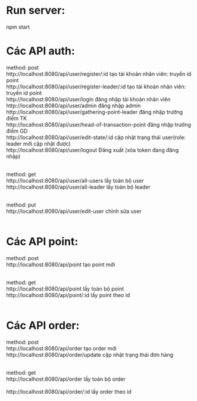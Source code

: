 # Run server:
npm start

# Các API auth:
method: post <br>
http://localhost:8080/api/user/register/:id            tạo tài khoản nhân viên: truyền id point<br>
http://localhost:8080/api/user/register-leader/:id      tạo tài khoản nhân viên: truyền id point<br>
http://localhost:8080/api/user/login                   đăng nhập tài khoản nhân viên<br>
http://localhost:8080/api/user/admin                   đăng nhập admin<br>
http://localhost:8080/api/user/gathering-point-leader   đăng nhập trưởng điểm TK<br>
http://localhost:8080/api/user/head-of-transaction-point     đăng nhập trưởng điểm GD<br>
http://localhost:8080/api/user/edit-state/:id               cập nhật trạng thái user(role: leader mới cập nhật được)<br>
http://localhost:8080/api/user/logout                      Đăng xuất (xóa token đang đăng nhập)<br><br>

method: get<br>
http://localhost:8080/api/user/all-users              lấy toàn bộ user<br>
http://localhost:8080/api/user/all-leader              lấy toàn bộ leader<br><br>

method: put<br>
http://localhost:8080/api/user/edit-user              chỉnh sửa user<br><br>

# Các API point:
method: post<br>
http://localhost:8080/api/point                tạo point mới<br><br>

method: get<br>
http://localhost:8080/api/point               lấy toàn bộ point<br>
http://localhost:8080/api/point/:id           lấy point theo id<br><br>

# Các API order:
method: post<br>
http://localhost:8080/api/order              tạo order mới <br>
http://localhost:8080/api/order/update              cập nhật trạng thái đơn hàng<br><br>

method: get <br>
http://localhost:8080/api/order             lấy toàn bộ order<br><br>
http://localhost:8080/api/order/:id         lấy order theo id


